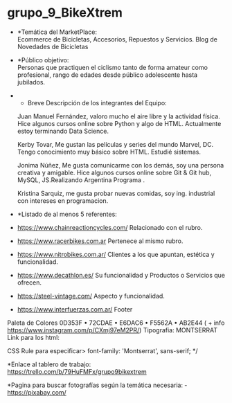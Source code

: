 # grupo_9_BikeXtrem
- *Temática del MarketPlace:  
   Ecommerce de Bicicletas, Accesorios, Repuestos y Servicios. Blog de Novedades de Bicicletas
   
- *Público objetivo:   
   Personas que practiquen el ciclismo tanto de forma amateur como profesional, rango de edades desde público adolescente hasta jubilados.
   
- * Breve Descripción de los integrantes del Equipo:

   Juan Manuel Fernández, valoro mucho el aire libre y la actividad física. Hice algunos cursos online sobre Python y algo de HTML. Actualmente estoy terminando Data Science. 
  
   Kerby Tovar, Me gustan las películas y series del mundo Marvel, DC. Tengo conocimiento muy básico sobre HTML. Estudié sistemas. 
   
   Jonima Núñez, Me gusta comunicarme con los demás, soy una persona creativa y amigable. Hice algunos cursos online sobre Git & Git hub, MySQL, JS.Realizando Argentina Programa .
  
   Kristina Sarquiz, me gusta probar nuevas comidas, soy ing. industrial con intereses en programacion. 
   
- *Listado de al menos 5 referentes:
- https://www.chainreactioncycles.com/ Relacionado con el rubro.
- https://www.racerbikes.com.ar Pertenece al mismo rubro.
- https://www.nitrobikes.com.ar/ Clientes a los que apuntan, estética y funcionalidad.
- https://www.decathlon.es/ Su funcionalidad y Productos o Servicios que ofrecen.
- https://steel-vintage.com/ Aspecto y funcionalidad.
- https://www.interfuerzas.com.ar/ Footer

Paleta de Colores 
0D353F • 72CDAE • E6DAC6 • F5562A • AB2E44 ( + info https://www.instagram.com/p/CXmj97eM2PR/)
Tipografia: MONTSERRAT
   Link para los html:
   <link href="https://fonts.googleapis.com/css2?family=Montserrat&display=swap" rel="stylesheet">
   CSS Rule para especificar> font-family: 'Montserrat', sans-serif; */
   
*Enlace al tablero de trabajo: https://trello.com/b/79HuFMFx/grupo9bikextrem


*Pagina para buscar fotografías según la temática necesaria:
    - https://pixabay.com/
